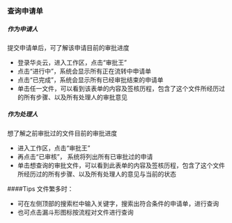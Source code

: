 ### 查询申请单

##### 作为申请人
  提交申请单后，可了解该申请目前的审批进度
  - 登录华炎云，进入工作区，点击“审批王”
  - 点击“进行中”，系统会显示所有正在流转中申请单
  - 点击“已完成”，系统会显示所有已经审批结束的申请单
  - 单击任一文件，可以看到该表单的内容及签核历程，包含了这个文件所经历过的所有步骤、以及所有处理人的审批意见


##### 作为处理人
  想了解之前审批过的文件目前的审批进度
  - 进入工作区，点击“审批王”
  - 再点击“已审核”， 系统将列出所有已审批过的申请
  - 单击想查询的审批文件，可以看到此表单的内容及签核历程，包含了这个文件所经历过的所有步骤、以及所有处理人的意见与当前的状态

####Tips
文件繁多时：
- 可在左侧顶部的搜索栏中输入关键字，搜索出符合条件的申请单，进行查询
- 也可点击漏斗形图标按流程对文件进行查询
